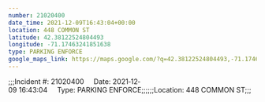 ```yaml
---
number: 21020400
date_time: 2021-12-09T16:43:04+00:00
location: 448 COMMON ST
latitude: 42.38122524804493
longitude: -71.17463241851638
type: PARKING ENFORCE
google_maps_link: https://maps.google.com/?q=42.38122524804493,-71.17463241851638
---
```


;;;Incident #: 21020400     Date: 2021‐12‐09 16:43:04     Type: PARKING ENFORCE;;;;;;Location: 448 COMMON ST;;;
